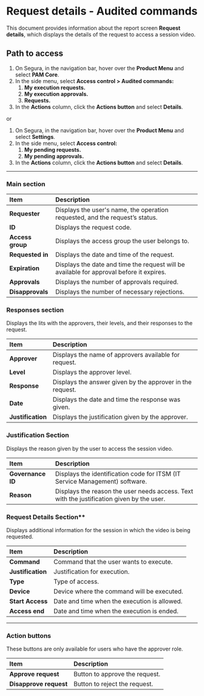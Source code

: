 # Request details - Audited commands

This document provides information about the report screen **Request details**, which displays the details of the request to access a session video.

## Path to access

1. On Segura, in the navigation bar, hover over the **Product Menu** and select **PAM Core**.  
2. In the side menu, select **Access control > Audited commands:**  
   1. **My execution requests.**  
   2. **My execution approvals.**  
   3. **Requests.**  
3. In the **Actions** column, click the **Actions button** and select **Details**.

or

1. On Segura, in the navigation bar, hover over the **Product Menu** and select **Settings**.  
2. In the side menu, select **Access control:**  
   1. **My pending requests.**  
   2. **My pending approvals.**  
3. In the **Actions** column, click the **Actions button** and select **Details**.

---
### Main section

| **Item** | **Description** |
| :---- | :---- |
| **Requester** | Displays the user's name, the operation requested, and the request’s status. |
| **ID** | Displays the request code. |
| **Access group** | Displays the access group the user belongs to. |
| **Requested in** | Displays the date and time of the request. |
| **Expiration** | Displays the date and time the request will be available for approval before it expires. |
| **Approvals** | Displays the number of approvals required. |
| **Disapprovals** | Displays the number of necessary rejections. |

### Responses section

Displays the lits with the approvers, their levels, and their responses to the request.

| **Item** | **Description** |
| :---- | :---- |
| **Approver** | Displays the name of approvers available for request. |
| **Level** | Displays the approver level. |
| **Response** | Displays the answer given by the approver in the request. |
| **Date** | Displays the date and time the response was given. |
| **Justification** | Displays the justification given by the approver. |

### Justification Section

Displays the reason given by the user to access the session video.

| **Item** | **Description** |
| :---- | :---- |
| **Governance ID** | Displays the identification code for ITSM (IT Service Management) software. |
| **Reason** | Displays the reason the user needs access. Text with the justification given by the user. |

### Request Details Section**

Displays additional information for the session in which the video is being requested.

| **Item** | **Description** |
| :---- | :---- |
| **Command** | Command that the user wants to execute. |
| **Justification** | Justification for execution. |
| **Type** | Type of access. |
| **Device** | Device where the command will be executed. |
| **Start Access** | Date and time when the execution is allowed. |
| **Access end** | Date and time when the execution is ended. |

---
### Action buttons

These buttons are only available for users who have the approver role.

| **Item** | **Description** |
| :---- | :---- |
| **Approve request** | Button to approve the request. |
| **Disapprove request** | Button to reject the request. |